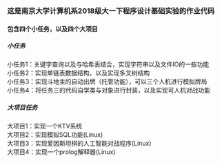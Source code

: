 ### 这是南京大学计算机系2018级大一下程序设计基础实验的作业代码         
#### 包含四个小任务，以及四个大项目      

##### 小任务         
小任务1：关键字查询以及与哈希表结合，实现字符串以及文件IO的一些功能   
小任务2：实现单链表数据结构，以及实现多叉树结构             
小任务3：实现斗地主的自动出牌（托管功能），可以三个人机进行模拟牌局         
小任务4：将任务三的代码自学类与对象进行封装，以及实现可人机对战功能    
   
##### 大项目任务         
大项目1：实现一个KTV系统        
大项目2：实现模拟SQL功能(Linux)             
大项目3：实现爱因斯坦棋的人工智能对战程序(Linux)        
大项目4：实现一个prolog解释器(Linux)            

